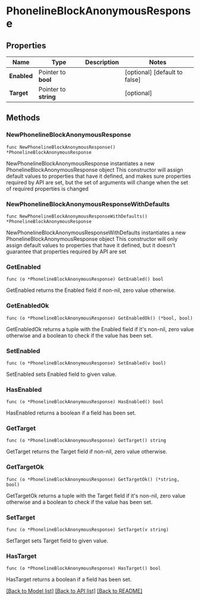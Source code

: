 # PhonelineBlockAnonymousResponse

## Properties

Name | Type | Description | Notes
------------ | ------------- | ------------- | -------------
**Enabled** | Pointer to **bool** |  | [optional] [default to false]
**Target** | Pointer to **string** |  | [optional] 

## Methods

### NewPhonelineBlockAnonymousResponse

`func NewPhonelineBlockAnonymousResponse() *PhonelineBlockAnonymousResponse`

NewPhonelineBlockAnonymousResponse instantiates a new PhonelineBlockAnonymousResponse object
This constructor will assign default values to properties that have it defined,
and makes sure properties required by API are set, but the set of arguments
will change when the set of required properties is changed

### NewPhonelineBlockAnonymousResponseWithDefaults

`func NewPhonelineBlockAnonymousResponseWithDefaults() *PhonelineBlockAnonymousResponse`

NewPhonelineBlockAnonymousResponseWithDefaults instantiates a new PhonelineBlockAnonymousResponse object
This constructor will only assign default values to properties that have it defined,
but it doesn't guarantee that properties required by API are set

### GetEnabled

`func (o *PhonelineBlockAnonymousResponse) GetEnabled() bool`

GetEnabled returns the Enabled field if non-nil, zero value otherwise.

### GetEnabledOk

`func (o *PhonelineBlockAnonymousResponse) GetEnabledOk() (*bool, bool)`

GetEnabledOk returns a tuple with the Enabled field if it's non-nil, zero value otherwise
and a boolean to check if the value has been set.

### SetEnabled

`func (o *PhonelineBlockAnonymousResponse) SetEnabled(v bool)`

SetEnabled sets Enabled field to given value.

### HasEnabled

`func (o *PhonelineBlockAnonymousResponse) HasEnabled() bool`

HasEnabled returns a boolean if a field has been set.

### GetTarget

`func (o *PhonelineBlockAnonymousResponse) GetTarget() string`

GetTarget returns the Target field if non-nil, zero value otherwise.

### GetTargetOk

`func (o *PhonelineBlockAnonymousResponse) GetTargetOk() (*string, bool)`

GetTargetOk returns a tuple with the Target field if it's non-nil, zero value otherwise
and a boolean to check if the value has been set.

### SetTarget

`func (o *PhonelineBlockAnonymousResponse) SetTarget(v string)`

SetTarget sets Target field to given value.

### HasTarget

`func (o *PhonelineBlockAnonymousResponse) HasTarget() bool`

HasTarget returns a boolean if a field has been set.


[[Back to Model list]](../README.md#documentation-for-models) [[Back to API list]](../README.md#documentation-for-api-endpoints) [[Back to README]](../README.md)


